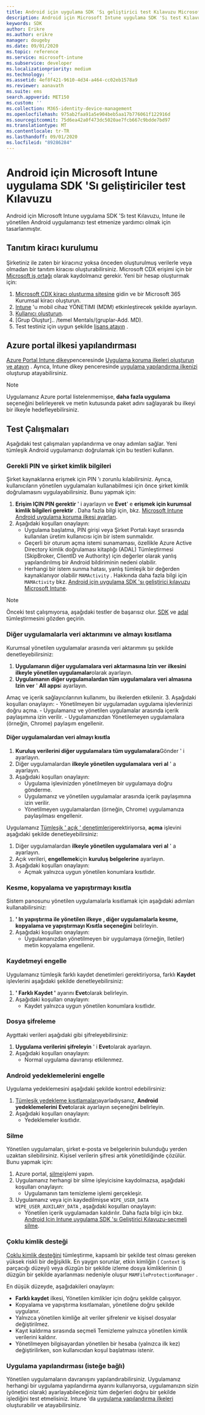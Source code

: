 ```yaml
---
title: Android için uygulama SDK 'Sı geliştirici test Kılavuzu Microsoft Intune
description: Android için Microsoft Intune uygulama SDK 'Sı test Kılavuzu, Intune ile yönetilen Android uygulamanızı test etmenize yardımcı olur.
keywords: SDK
author: Erikre
ms.author: erikre
manager: dougeby
ms.date: 09/01/2020
ms.topic: reference
ms.service: microsoft-intune
ms.subservice: developer
ms.localizationpriority: medium
ms.technology: ''
ms.assetid: 4ef8f421-9610-4d34-a464-cc02eb1578a9
ms.reviewer: aanavath
ms.suite: ems
search.appverid: MET150
ms.custom: ''
ms.collection: M365-identity-device-management
ms.openlocfilehash: 975ab2faa91a5e904beb5aa17b776061f122916d
ms.sourcegitcommit: 75d6ea42a0f473dc5020ae7fcb667c9bdde7bd97
ms.translationtype: MT
ms.contentlocale: tr-TR
ms.lasthandoff: 09/01/2020
ms.locfileid: "89286284"
---
```

# <a name="microsoft-intune-app-sdk-for-android-developers-testing-guide"></a>Android için Microsoft Intune uygulama SDK 'Sı geliştiriciler test Kılavuzu

Android için Microsoft Intune uygulama SDK 'Sı test Kılavuzu, Intune ile yönetilen Android uygulamanızı test etmenize yardımcı olmak için tasarlanmıştır.

## <a name="demo-tenant-setup"></a>Tanıtım kiracı kurulumu
Şirketiniz ile zaten bir kiracınız yoksa önceden oluşturulmuş verilerle veya olmadan bir tanıtım kiracısı oluşturabilirsiniz. Microsoft CDX erişimi için bir [Microsoft iş ortağı](https://partner.microsoft.com/business-opportunities/why-microsoft) olarak kaydolmanız gerekir. Yeni bir hesap oluşturmak için:
1. [Microsoft CDX kiracı oluşturma sitesine](https://cdx.transform.microsoft.com/my-tenants/create-tenant) gidin ve bir Microsoft 365 Kurumsal kiracı oluşturun.
2. [Intune](../fundamentals/setup-steps.md) 'u mobil cihaz YÖNETIMI (MDM) etkinleştirecek şekilde ayarlayın.
3. [Kullanıcı oluşturun](../fundamentals/users-add.md).
4. [Grup Oluştur].. /temel Mentals/(gruplar-Add. MD).
5. Test testiniz için uygun şekilde [lisans atayın](../fundamentals/licenses-assign.md) .


## <a name="azure-portal-policy-configuration"></a>Azure portal ilkesi yapılandırması
[Azure Portal Intune dikey](https://portal.azure.com/?feature.customportal=false#blade/Microsoft_Intune_Apps/MainMenu/14/selectedMenuItem/Overview)penceresinde [Uygulama koruma ilkeleri oluşturun ve atayın](../apps/app-protection-policies.md) . Ayrıca, Intune dikey penceresinde [uygulama yapılandırma ilkenizi](../apps/app-configuration-policies-overview.md) oluşturup atayabilirsiniz.

> [!NOTE]
> Uygulamanız Azure portal listelenmemişse, **daha fazla uygulama** seçeneğini belirleyerek ve metin kutusunda paket adını sağlayarak bu ilkeyi bir ilkeyle hedefleyebilirsiniz.

## <a name="test-cases"></a>Test Çalışmaları

Aşağıdaki test çalışmaları yapılandırma ve onay adımları sağlar. Yeni tümleşik Android uygulamanızı doğrulamak için bu testleri kullanın.

### <a name="required-pin-and-corporate-credentials"></a>Gerekli PIN ve şirket kimlik bilgileri

Şirket kaynaklarına erişmek için PIN 'ı zorunlu kılabilirsiniz. Ayrıca, kullanıcıların yönetilen uygulamaları kullanabilmesi için önce şirket kimlik doğrulamasını uygulayabilirsiniz. Bunu yapmak için:

1. **Erişim IÇIN PIN gerektir** ' i ayarlayın ve **Evet**' e **erişmek için kurumsal kimlik bilgileri gerektir** . Daha fazla bilgi için, bkz. [Microsoft Intune Android uygulama koruma ilkesi ayarları](../apps/app-protection-policy-settings-android.md#access-requirements).
2. Aşağıdaki koşulları onaylayın:
    - Uygulama başlatma, PIN girişi veya Şirket Portalı kayıt sırasında kullanılan üretim kullanıcısı için bir istem sunmalıdır.
    - Geçerli bir oturum açma istemi sunamaması, özellikle Azure Active Directory kimlik doğrulaması kitaplığı (ADAL) Tümleştirmesi (SkipBroker, ClientID ve Authority) için değerler olarak yanlış yapılandırılmış bir Android bildiriminin nedeni olabilir.
    - Herhangi bir istem sunma hatası, yanlış tümleşik bir değerden kaynaklanıyor olabilir `MAMActivity` . Hakkında daha fazla bilgi için `MAMActivity` bkz. [Android için uygulama SDK 'sı geliştirici kılavuzu Microsoft Intune](app-sdk-android.md).

> [!NOTE] 
> Önceki test çalışmıyorsa, aşağıdaki testler de başarısız olur. [SDK](app-sdk-android.md#sdk-integration) ve [adal](app-sdk-android.md#configure-azure-active-directory-authentication-library-adal) tümleştirmesini gözden geçirin.

### <a name="restrict-transferring-and-receiving-data-with-other-apps"></a>Diğer uygulamalarla veri aktarımını ve almayı kısıtlama
Kurumsal yönetilen uygulamalar arasında veri aktarımını şu şekilde denetleyebilirsiniz:

1. **Uygulamanın diğer uygulamalara veri aktarmasına Izin ver** **ilkesini ilkeyle yönetilen uygulamalar**olarak ayarlayın.
2. **Uygulamanın diğer uygulamalardan tüm uygulamalara veri almasına Izin ver** ' **All apps**i ayarlayın. 

Amaç ve içerik sağlayıcılarının kullanımı, bu ilkelerden etkilenir.
3. Aşağıdaki koşulları onaylayın:
    - Yönetilmeyen bir uygulamadan uygulama işlevlerinizi doğru açma.
    - Uygulamanız ve yönetilen uygulamalar arasında içerik paylaşımına izin verilir.
    - Uygulamanızdan Yönetilemeyen uygulamalara (örneğin, Chrome) paylaşım engellenir.


#### <a name="restrict-receiving-data-from-other-apps"></a>Diğer uygulamalardan veri almayı kısıtla

1. **Kuruluş verilerini diğer uygulamalara** **tüm uygulamalara**Gönder ' i ayarlayın.
2. Diğer uygulamalardan **ilkeyle yönetilen uygulamalara** **veri al** ' a ayarlayın. 
3. Aşağıdaki koşulları onaylayın:
    - Uygulama işlevinizden yönetilmeyen bir uygulamaya doğru gönderme.
    - Uygulamanız ve yönetilen uygulamalar arasında içerik paylaşımına izin verilir.
    - Yönetilmeyen uygulamalardan (örneğin, Chrome) uygulamanıza paylaşılması engellenir.

Uygulamanız [Tümleşik ' açık ' denetimleri](app-sdk-android.md#opening-data-from-a-local-or-cloud-storage-location)gerektiriyorsa, **açma** işlevini aşağıdaki şekilde denetleyebilirsiniz:

1. Diğer uygulamalardan **ilkeyle yönetilen uygulamalara** **veri al** ' a ayarlayın. 
2. Açık verileri, **engellemek**için **kuruluş belgelerine** ayarlayın. 
3. Aşağıdaki koşulları onaylayın:
    - Açmak yalnızca uygun yönetilen konumlara kısıtlıdır.

### <a name="restrict-cut-copy-and-paste"></a>Kesme, kopyalama ve yapıştırmayı kısıtla
Sistem panosunu yönetilen uygulamalarla kısıtlamak için aşağıdaki adımları kullanabilirsiniz:

1. **' In yapıştırma ile yönetilen ilkeye** **, diğer uygulamalarla kesme, kopyalama ve yapıştırmayı Kısıtla seçeneğini** belirleyin.
2. Aşağıdaki koşulları onaylayın:
    - Uygulamanızdan yönetilmeyen bir uygulamaya (örneğin, Iletiler) metin kopyalama engellenir.

### <a name="prevent-save"></a>Kaydetmeyi engelle
Uygulamanız tümleşik farklı kaydet denetimleri gerektiriyorsa, farklı **Kaydet** işlevlerini aşağıdaki şekilde denetleyebilirsiniz:

1. **' Farklı Kaydet '** ayarını **Evet**olarak belirleyin.
2. Aşağıdaki koşulları onaylayın:
    - Kaydet yalnızca uygun yönetilen konumlara kısıtlıdır.

### <a name="file-encryption"></a>Dosya şifreleme
Aygıttaki verileri aşağıdaki gibi şifreleyebilirsiniz:

1. **Uygulama verilerini şifreleyin** ' i **Evet**olarak ayarlayın.
2. Aşağıdaki koşulları onaylayın:
    - Normal uygulama davranışı etkilenmez.

### <a name="prevent-android-backups"></a>Android yedeklemelerini engelle
Uygulama yedeklemesini aşağıdaki şekilde kontrol edebilirsiniz:

1. [Tümleşik yedekleme kısıtlamaları](app-sdk-android.md#protecting-backup-data)ayarladıysanız, **Android yedeklemelerini** **Evet**olarak ayarlayın seçeneğini belirleyin.
2. Aşağıdaki koşulları onaylayın:
    - Yedeklemeler kısıtlıdır.

### <a name="wipe"></a>Silme
Yönetilen uygulamaları, şirket e-posta ve belgelerinin bulunduğu yerden uzaktan silebilirsiniz. Kişisel verilerin şifresi artık yönetildiğinde çözülür. Bunu yapmak için:

1. Azure portal, [silme](../apps/apps-selective-wipe.md)işlemi yapın.
2. Uygulamanız herhangi bir silme işleyicisine kaydolmazsa, aşağıdaki koşulları onaylayın:
    - Uygulamanın tam temizleme işlemi gerçekleşir.
3. Uygulamanız veya için kaydedilmişse `WIPE_USER_DATA` `WIPE_USER_AUXILARY_DATA` , aşağıdaki koşulları onaylayın:
    - Yönetilen içerik uygulamadan kaldırılır. Daha fazla bilgi için bkz. [Android Için Intune uygulama SDK 'sı Geliştirici Kılavuzu-seçmeli silme](app-sdk-android.md#selective-wipe).

### <a name="multi-identity-support"></a>Çoklu kimlik desteği
[Çoklu kimlik desteğini](app-sdk-android.md#multi-identity-optional) tümleştirme, kapsamlı bir şekilde test olması gereken yüksek riskli bir değişiklik. En yaygın sorunlar, etkin kimliğin ( `Context` iş parçacığı düzeyi) veya düzgün bir şekilde izleme dosya kimliklerinin () düzgün bir şekilde ayarlanması nedeniyle oluşur `MAMFileProtectionManager` .

En düşük düzeyde, aşağıdakileri onaylayın:

- **Farklı kaydet** ilkesi, Yönetilen kimlikler için doğru şekilde çalışıyor.
- Kopyalama ve yapıştırma kısıtlamaları, yönetilene doğru şekilde uygulanır.
- Yalnızca yönetilen kimliğe ait veriler şifrelenir ve kişisel dosyalar değiştirilmez.
- Kayıt kaldırma sırasında seçmeli Temizleme yalnızca yönetilen kimlik verilerini kaldırır.
- Yönetilmeyen bilgisayardan yönetilen bir hesaba (yalnızca ilk kez) değiştirilirken, son kullanıcıdan koşul başlatması istenir.

### <a name="app-configuration-optional"></a>Uygulama yapılandırması (isteğe bağlı)
Yönetilen uygulamaların davranışını yapılandırabilirsiniz. Uygulamanız herhangi bir uygulama yapılandırma ayarını kullanıyorsa, uygulamanızın sizin (yönetici olarak) ayarlayabileceğiniz tüm değerleri doğru bir şekilde işlediğini test etmelisiniz. Intune 'da [uygulama yapılandırma ilkeleri](../apps/app-configuration-policies-overview.md) oluşturabilir ve atayabilirsiniz.


